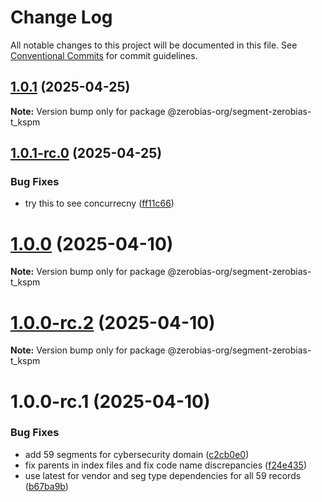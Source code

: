 # Change Log

All notable changes to this project will be documented in this file.
See [Conventional Commits](https://conventionalcommits.org) for commit guidelines.

## [1.0.1](https://github.com/zerobias-org/segment/compare/@zerobias-org/segment-zerobias-t_kspm@1.0.1-rc.0...@zerobias-org/segment-zerobias-t_kspm@1.0.1) (2025-04-25)

**Note:** Version bump only for package @zerobias-org/segment-zerobias-t_kspm





## [1.0.1-rc.0](https://github.com/zerobias-org/segment/compare/@zerobias-org/segment-zerobias-t_kspm@1.0.0...@zerobias-org/segment-zerobias-t_kspm@1.0.1-rc.0) (2025-04-25)


### Bug Fixes

* try this to see concurrecny ([ff11c66](https://github.com/zerobias-org/segment/commit/ff11c66d67cb9f185098fd640d4139178d29ae22))





# [1.0.0](https://github.com/zerobias-org/segment/compare/@zerobias-org/segment-zerobias-t_kspm@1.0.0-rc.2...@zerobias-org/segment-zerobias-t_kspm@1.0.0) (2025-04-10)

**Note:** Version bump only for package @zerobias-org/segment-zerobias-t_kspm





# [1.0.0-rc.2](https://github.com/zerobias-org/segment/compare/@zerobias-org/segment-zerobias-t_kspm@1.0.0-rc.1...@zerobias-org/segment-zerobias-t_kspm@1.0.0-rc.2) (2025-04-10)

**Note:** Version bump only for package @zerobias-org/segment-zerobias-t_kspm





# 1.0.0-rc.1 (2025-04-10)


### Bug Fixes

* add 59 segments for cybersecurity domain ([c2cb0e0](https://github.com/zerobias-org/segment/commit/c2cb0e0c1f1eabb51d7f5a6ae6db98c1516fcdbe))
* fix parents in index files and fix code name discrepancies ([f24e435](https://github.com/zerobias-org/segment/commit/f24e4352453caaa05074cc6bb66ee8ed21a4f11d))
* use latest for vendor and seg type dependencies for all 59 records ([b67ba9b](https://github.com/zerobias-org/segment/commit/b67ba9bed7a90fad3b084161ebc603b5b35214b8))
